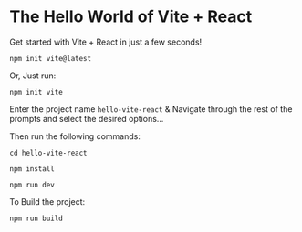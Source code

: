 # The Hello World of Vite + React

Get started with Vite + React in just a few seconds!

    npm init vite@latest

Or, Just run:

    npm init vite

Enter the project name `hello-vite-react` & Navigate through the rest of the prompts and select the desired options...

Then run the following commands:

    cd hello-vite-react

    npm install

    npm run dev

To Build the project:

    npm run build

